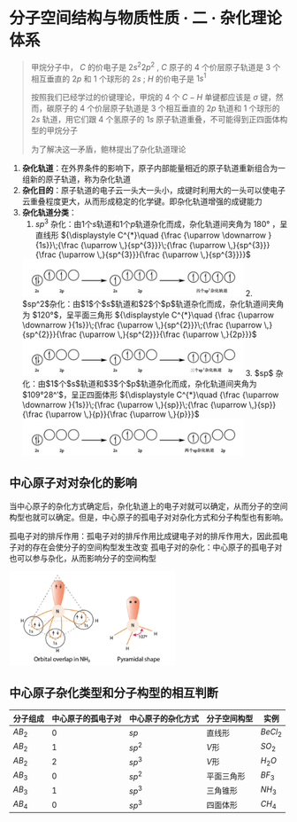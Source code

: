 # 分子空间结构与物质性质 · 二 · 杂化理论体系

>
>甲烷分子中， $C$ 的价电子是 $2s^2 2p^2$ , $C$ 原子的 $4$ 个价层原子轨道是 $3$ 个相互垂直的 $2p$ 和 $1$ 个球形的 $2s$ ; $H$ 的价电子是 $1s^1$ 
>
>按照我们已经学过的价键理论，甲烷的 $4$ 个 $C-H$ 单键都应该是 $σ$ 键，然而，碳原子的 $4$ 个价层原子轨道是 $3$ 个相互垂直的 $2p$ 轨道和 $1$ 个球形的 $2s$ 轨道，用它们跟 $4$ 个氢原子的 $1s$ 原子轨道重叠，不可能得到正四面体构型的甲烷分子
>
>为了解决这一矛盾，鲍林提出了杂化轨道理论

1. **杂化轨道**：在外界条件的影响下，原子内部能量相近的原子轨道重新组合为一组新的原子轨道，称为杂化轨道
2. **杂化目的**：原子轨道的电子云一头大一头小，成键时利用大的一头可以使电子云重叠程度更大，从而形成稳定的化学键。即杂化轨道增强的成键能力
3. **杂化轨道分类**：
   1. $sp^3$ 杂化：由$1$个$s$轨道和$1$个$p$轨道杂化而成，杂化轨道间夹角为 $180°$ ，呈直线形
   ${\displaystyle C^{*}\quad {\frac {\uparrow \downarrow }{1s}}\;{\frac {\uparrow \,}{sp^{3}}}\;{\frac {\uparrow \,}{sp^{3}}}{\frac {\uparrow \,}{sp^{3}}}{\frac {\uparrow \,}{sp^{3}}}}$
   <img src="images\2.3.jpg" width="400" />
   2. $sp^2$杂化：由$1$个$s$轨道和$2$个$p$轨道杂化而成，杂化轨道间夹角为 $120°$，呈平面三角形
   ${\displaystyle C^{*}\quad {\frac {\uparrow \downarrow }{1s}}\;{\frac {\uparrow \,}{sp^{2}}}\;{\frac {\uparrow \,}{sp^{2}}}{\frac {\uparrow \,}{sp^{2}}}{\frac {\uparrow \,}{2p}}}$
   <img src="images\2.2.jpg" width="400" />
   3. $sp$ 杂化：由$1$个$s$轨道和$3$个$p$轨道杂化而成，杂化轨道间夹角为 $109°28^′$，呈正四面体形
   ${\displaystyle C^{*}\quad {\frac {\uparrow \downarrow }{1s}}\;{\frac {\uparrow \,}{sp}}\;{\frac {\uparrow \,}{sp}}{\frac {\uparrow \,}{p}}{\frac {\uparrow \,}{p}}}$
   <img src="images\2.4.jpg" width="400" />


## 中心原子对对杂化的影响

当中心原子的杂化方式确定后，杂化轨道上的电子对就可以确定，从而分子的空间构型也就可以确定。但是，中心原子的孤电子对对杂化方式和分子构型也有影响。

孤电子对的排斥作用：孤电子对的排斥作用比成键电子对的排斥作用大，因此孤电子对的存在会使分子的空间构型发生改变
孤电子对的杂化：中心原子的孤电子对也可以参与杂化，从而影响分子的空间构型

<img src="images\2.1.png" width="300" />

## 中心原子杂化类型和分子构型的相互判断

| 分子组成 | 中心原子的孤电子对 | 中心原子的杂化方式 | 分子空间构型 | 实例   |
| -------- | ------------------ | ------------------ | ------------ | ------ |
| $AB_2$     | $0$                  | $sp$                 | 直线形       | $BeCl_2$ |
| $AB_2$     | $1$                  | $sp^2$               | $V$形          | $SO_2$   |
| $AB_2$     | $2$                  | $sp^3$               | $V$形          | $H_2O$   |
| $AB_3$     | $0$                  | $sp^2$               | 平面三角形   | $BF_3$   |
| $AB_3$     | $1$                  | $sp^3$               | 三角锥形     | $NH_3$   |
| $AB_4$     | $0$                  | $sp^3$               | 四面体形     | $CH_4$   |

